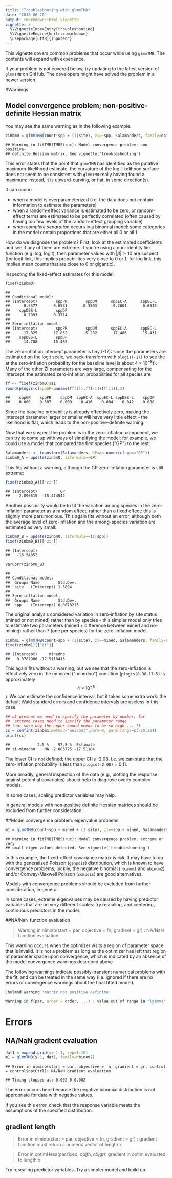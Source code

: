 ```yaml
---
title: "Troubleshooting with glmmTMB"
date: "2018-06-20"
output: rmarkdown::html_vignette
vignette: >
  %\VignetteIndexEntry{troubleshooting}
  %\VignetteEngine{knitr::rmarkdown}
  \usepackage[utf8]{inputenc}
---
```




This vignette covers common problems that occur while using `glmmTMB`. 
The contents will expand with experience.

If your problem is not covered below, try updating to the latest version of `glmmTMB` on GitHub. The developers might have solved the problem in a newer version. 

#Warnings

## Model convergence problem; non-positive-definite Hessian matrix

You may see the same warning as in the following example:

```r
zinbm0 = glmmTMB(count~spp + (1|site), zi=~spp, Salamanders, family=nbinom2)
```

```
## Warning in fitTMB(TMBStruc): Model convergence problem; non-positive-
## definite Hessian matrix. See vignette('troubleshooting')
```

This error states that the point that `glmmTMB` has identified as the putative maximum-likelihood estimate, the curvature of the log-likelihood surface does not seem to be consistent with `glmmTMB` really having found a maximum: instead, it is upward-curving, or flat, in some direction(s).

It can occur:

- when a model is overparameterized (i.e. the data does not contain information to estimate the parameters)
- when a random-effect variance is estimated to be zero, or random-effect terms are estimated to be perfectly correlated (often caused by having too few levels of the random-effect grouping variable)
- when *complete separation* occurs in a binomial model: some categories in the model contain proportions that are either all 0 or all 1

How do we diagnose the problem?
First, look at the estimated coefficients and see if any of them are extreme. If you're using a non-identity
link function (e.g. log, logit), then parameter values with $|\beta|>10$ are suspect (for logit link, this
implies probabilities very close to 0 or 1; for log link, this implies mean counts that are
close to 0 or gigantic).

Inspecting the fixed-effect estimates for this model:


```r
fixef(zinbm0)
```

```
## 
## Conditional model:
## (Intercept)        sppPR        sppDM      sppEC-A      sppEC-L  
##     -0.5377      -0.6531       0.3303      -0.2001       0.6615  
##    sppDES-L        sppDF  
##      0.7993       0.3714  
## 
## Zero-inflation model:
## (Intercept)        sppPR        sppDM      sppEC-A      sppEC-L  
##     -17.825       17.852       -5.202       17.486       15.431  
##    sppDES-L        sppDF  
##      14.708       15.485
```

The zero-inflation intercept parameter is tiny (-17): since the parameters
are estimated on the logit scale, we back-transform with `plogis(-17)` to see the at the zero-inflation probability for the baseline level is about $4 \times 10^{-8}$)). Many of the other ZI parameters are very large, compensating for the intercept: the estimated zero-inflation probabilities for all species are


```r
ff <- fixef(zinbm0)$zi
round(plogis(c(sppGP=unname(ff[1]),ff[-1]+ff[1])),3)
```

```
##    sppGP    sppPR    sppDM  sppEC-A  sppEC-L sppDES-L    sppDF 
##    0.000    0.507    0.000    0.416    0.084    0.042    0.088
```

Since the baseline probability is already effectively zero,
making the intercept parameter larger or smaller will have very little effect - the likelihood is flat,
which leads to the non-positive-definite warning.

Now that we suspect the problem is in the zero-inflation component,
we can try to come up with ways of simplifying the model:
for example, we could use a model that compared the first species ("GP") to the rest:


```r
Salamanders <- transform(Salamanders, GP=as.numeric(spp=="GP"))
zinbm0_A = update(zinbm0, ziformula=~GP)
```

This fits without a warning, although the GP zero-inflation parameter is still extreme:


```r
fixef(zinbm0_A)[["zi"]]
```

```
## (Intercept)          GP 
##   -2.890515  -15.414542
```

Another possibility would be to fit the variation among species in the zero-inflation parameter
as a random effect, rather than a fixed effect: this is slightly more parsimonious.
This again fits without an error, although both the average level of
zero-inflation and the among-species variation are estimated as very small:


```r
zinbm0_B = update(zinbm0, ziformula=~(1|spp))
fixef(zinbm0_B)[["zi"]]
```

```
## (Intercept) 
##   -16.54352
```

```r
VarCorr(zinbm0_B)
```

```
## 
## Conditional model:
##  Groups Name        Std.Dev.
##  site   (Intercept) 1.3894  
## 
## Zero-inflation model:
##  Groups Name        Std.Dev. 
##  spp    (Intercept) 0.0078215
```

<!-- FIXME: updating here does weird things
zinbm1 = update(zinbm0, ziformula=~mined, Salamanders, family=nbinom2)
-->

The original analysis considered variation in zero-inflation by site status
(mined or not mined) rather than by species - this simpler model only tries
to estimate two parameters (mined + difference between mined and no-mining)
rather than 7 (one per species) for the zero-inflation model.


```r
zinbm1 = glmmTMB(count~spp + (1|site), zi=~mined, Salamanders, family=nbinom2)
fixef(zinbm1)[["zi"]]
```

```
## (Intercept)     minedno 
##   0.3787986 -17.5118413
```

This again fits without a warning, but we see that the zero-inflation is effectively
zero in the unmined ("minedno") condition (`plogis(0.38-17.5)` is
approximately $$4 \times 10^{-8}$$). We can estimate the confidence interval, but
it takes some extra work: the default Wald standard errors and confidence intervals
are useless in this case.


```r
## at present we need to specify the parameter by number; for
##  extreme cases need to specify the parameter range
## (not sure why the upper bound needs to be so high ... ?)
cc = confint(zinbm1,method="uniroot",parm=9, parm.range=c(-20,20))
print(cc)
```

```
##            2.5 %    97.5 %  Estimate
## zi~minedno    NA -2.083725 -17.51184
```

The lower CI is not defined; the upper CI is -2.08, i.e. we can state
that the zero-inflation probability is less than `plogis(-2.08)` = 0.11.

More broadly, general inspection of the data (e.g., plotting the response against potential covariates)
should help to diagnose overly complex models.

In some cases, scaling predictor variables may help.

In general models with non-positive definite Hessian matrices should be excluded from further consideration.

##Model convergence problem:  eigenvalue problems


```r
m1 = glmmTMB(count~spp + mined + (1|site), zi=~spp + mined, Salamanders, family=genpois)
```

```
## Warning in fitTMB(TMBStruc): Model convergence problem; extreme or very
## small eigen values detected. See vignette('troubleshooting')
```

In this example, the fixed-effect covariance matrix is `NaN`. It may have to do with the generalized Poisson (`genpois`) distribution, which is known to have convergence problems; luckily, the negative binomial (`nbinom1` and `nbinom2`) and/or Conway-Maxwell Poisson (`compois`) are good alternatives. 

Models with convergence problems should be excluded from further consideration, in general.

In some cases, extreme eigenvalues may be caused by having predictor variables that are on very different scales: try rescaling, and centering, continuous predictors in the model.

##NA/NaN function evaluation

> Warning in nlminb(start = par, objective = fn, gradient = gr) : NA/NaN function evaluation

This warning occurs when the optimizer visits a region of parameter space that is invalid. It is not a problem as long as the optimizer has left that region of parameter space upon convergence, which is indicated by an absence of the model convergence warnings described above. 

The following warnings indicate possibly-transient numerical problems with the fit, and can be treated in the same way (i.e. ignored if there are no errors or convergence warnings about the final fitted model).


```r
Cholmod warning 'matrix not positive definite'
```

```r
Warning in f(par, order = order, ...) : value out of range in 'lgamma'
```
# Errors

## NA/NaN gradient evaluation


```r
dat1 = expand.grid(y=-1:1, rep=1:10)
m1 = glmmTMB(y~1, dat1, family=nbinom2)
```

```
## Error in nlminb(start = par, objective = fn, gradient = gr, control = control$optCtrl): NA/NaN gradient evaluation
```

```
## Timing stopped at: 0.002 0 0.002
```
The error occurs here because the negative binomial distribution is not appropriate for data with negative values.

If you see this error, check that the response variable meets the assumptions of the specified distribution.

## gradient length


> Error in nlminb(start = par, objective = fn, gradient = gr) : gradient function must return a numeric vector of length x

> Error in optimHess(par.fixed, obj$fn, obj$gr): gradient in optim evaluated to length x

Try rescaling predictor variables. Try a simpler model and build up.


